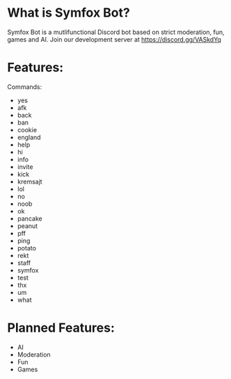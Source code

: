 # What is Symfox Bot?
Symfox Bot is a mutlifunctional Discord bot based on strict moderation, fun, games and AI. 
Join our development server at https://discord.gg/VASkdYq
# Features:
Commands: 
- yes
- afk
- back
- ban
- cookie
- england
- help
- hi
- info
- invite
- kick
- kremsajt
- lol
- no
- noob
- ok
- pancake
- peanut
- pff
- ping
- potato
- rekt
- staff
- symfox
- test
- thx
- um
- what

# Planned Features:
- AI
- Moderation
- Fun
- Games
